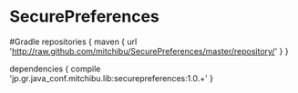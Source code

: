 # SecurePreferences

#Gradle
repositories {
    maven { url 'http://raw.github.com/mitchibu/SecurePreferences/master/repository/' }
}

dependencies {
    compile 'jp.gr.java_conf.mitchibu.lib:securepreferences:1.0.+'
}
